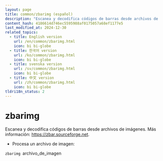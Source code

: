 ```yaml
---
layout: page
title: common/zbarimg (español)
description: "Escanea y decodifica códigos de barras desde archivos de imágenes."
content_hash: 4186614d746ec5595988af0175057a68ef1177e5
last_modified_at: 2024-12-30
related_topics:
  - title: English version
    url: /en/common/zbarimg.html
    icon: bi bi-globe
  - title: 한국어 version
    url: /ko/common/zbarimg.html
    icon: bi bi-globe
  - title: svenska version
    url: /sv/common/zbarimg.html
    icon: bi bi-globe
  - title: 中文 version
    url: /zh/common/zbarimg.html
    icon: bi bi-globe
tldri18n_status: 2
---
```

# zbarimg

Escanea y decodifica códigos de barras desde archivos de imágenes.
Más información: <https://zbar.sourceforge.net>.

- Procesa un archivo de imagen:

`zbarimg `<span class="tldr-var badge badge-pill bg-dark-lm bg-white-dm text-white-lm text-dark-dm font-weight-bold">archivo_de_imagen</span>
